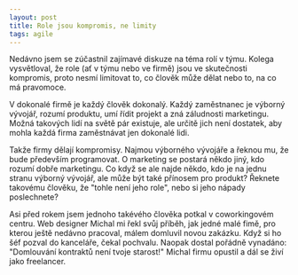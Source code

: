 ```yaml
---
layout: post
title: Role jsou kompromis, ne limity
tags: agile
---
```


Nedávno jsem se zúčastnil zajímavé diskuze na téma rolí v týmu. Kolega vysvětloval,
že role (ať v týmu nebo ve firmě) jsou ve skutečnosti kompromis, proto
nesmí limitovat to, co člověk může dělat nebo to, na co má pravomoce.

V dokonalé firmě je každý člověk dokonalý. Každý zaměstnanec je výborný vývojář,
rozumí produktu, umí řídit projekt a zná záludnosti marketingu.
Možná takových lidí na světě pár existuje, ale určitě jich není dostatek, aby mohla
každá firma zaměstnávat jen dokonalé lidi.

Takže firmy dělají kompromisy. Najmou výborného vývojáře a řeknou mu, že bude především
programovat. O marketing se postará někdo jiný, kdo rozumí dobře marketingu.
Co když se ale najde někdo, kdo je na jednu stranu výborný vývojář, ale může být také
přínosem pro produkt? Řeknete takovému člověku, že "tohle není jeho role",
nebo si jeho nápady poslechnete?

Asi před rokem jsem jednoho takévého člověka potkal v coworkingovém centru.
Web designer Michal mi řekl svůj příběh, jak jedné malé fimě,
pro kterou ještě nedávno pracoval, málem domluvil novou zakázku.
Když si ho šéf pozval do kanceláře, čekal pochvalu.
Naopak dostal pořádně vynadáno:
"Domlouvání kontraktů není tvoje starost!" Michal firmu opustil
a dál se živí jako freelancer.
